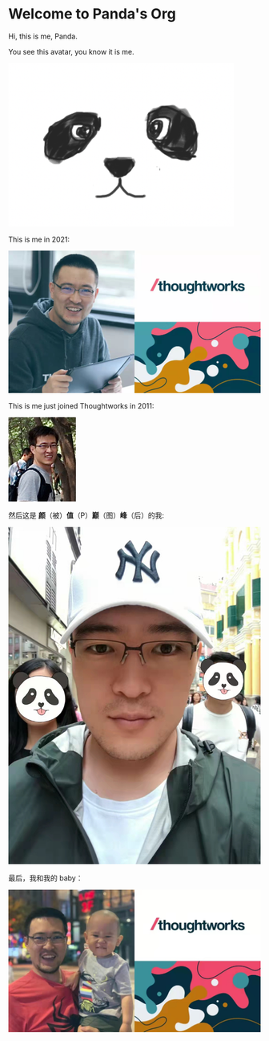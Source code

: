 # Welcome to Panda's Org

Hi, this is me, Panda.

You see this avatar, you know it is me.

![me-panda](../assets/me-panda.jpg)

This is me in 2021:

![me-now-2021](../assets/me-now-2021.jpg)

This is me just joined Thoughtworks in 2011:

![me-join-tw-2011](../assets/me-join-tw-2011.jpg)

然后这是 **颜**（被）**值**（P）**巅**（图）**峰**（后）的我:

![me-in-macao](../assets/me-in-macao.jpg)

最后，我和我的 baby：

![me-and-my-baby](../assets/me-and-my-baby.jpg)
